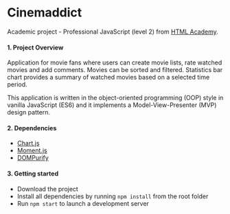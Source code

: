 # Cinemaddict
Academic project - Professional JavaScript (level 2) from [HTML Academy](https://htmlacademy.ru).

#### 1. Project Overview
Application for movie fans where users can create movie lists, rate watched movies and add comments. Movies can be sorted and filtered. Statistics bar chart provides a summary of watched movies based on a selected time period.

This application is written in the object-oriented programming (OOP) style in vanilla JavaScript (ES6) and it implements a Model-View-Presenter (MVP) design pattern.

#### 2. Dependencies
* [Chart.js](https://www.chartjs.org)
* [Moment.js](https://momentjs.com)
* [DOMPurify](https://github.com/cure53/DOMPurify)

#### 3. Getting started
* Download the project
* Install all dependencies by running `npm install` from the root folder
* Run `npm start` to launch a development server
